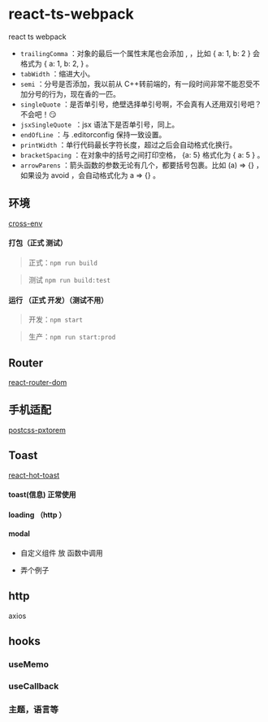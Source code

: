 # react-ts-webpack

react ts webpack

- `trailingComma` ：对象的最后一个属性末尾也会添加 , ，比如 { a: 1, b: 2 } 会格式为 { a: 1, b: 2, } 。
- `tabWidth` ：缩进大小。
- `semi` ：分号是否添加，我以前从 C++转前端的，有一段时间非常不能忍受不加分号的行为，现在香的一匹。
- `singleQuote` ：是否单引号，绝壁选择单引号啊，不会真有人还用双引号吧？不会吧！😏
- `jsxSingleQuote `：jsx 语法下是否单引号，同上。
- `endOfLine` ：与 .editorconfig 保持一致设置。
- `printWidth` ：单行代码最长字符长度，超过之后会自动格式化换行。
- `bracketSpacing` ：在对象中的括号之间打印空格， {a: 5} 格式化为 { a: 5 } 。
- `arrowParens` ：箭头函数的参数无论有几个，都要括号包裹。比如 (a) => {} ，如果设为 avoid ，会自动格式化为 a => {} 。

## 环境

[cross-env](https://github.com/kentcdodds/cross-env)

#### 打包（正式 测试）

> 正式：`npm run build`

> 测试 `npm run build:test`

#### 运行 （正式 开发）（测试不用）

> 开发：`npm start`

> 生产：`npm run start:prod`

## Router

[react-router-dom](https://reactrouter.com/docs/en/v6/getting-started/installation#installation)

## 手机适配

[postcss-pxtorem](https://github.com/cuth/postcss-pxtorem#readme)

## Toast

[react-hot-toast](https://react-hot-toast.com/docs/version-2#per-toast-positioning)

#### toast(信息) 正常使用

#### loading （http ）

#### modal

- 自定义组件 放 函数中调用

- 弄个例子


## http 
axios

## hooks

### useMemo

### useCallback

### 主题，语言等


